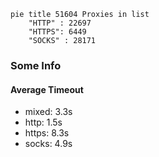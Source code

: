 
```mermaid
pie title 51604 Proxies in list
    "HTTP" : 22697
    "HTTPS": 6449
    "SOCKS" : 28171
```

### Some Info
#### Average Timeout

- mixed: 3.3s
- http: 1.5s
- https: 8.3s
- socks: 4.9s